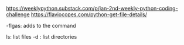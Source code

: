 https://weeklypython.substack.com/p/jan-2nd-weekly-python-coding-challenge
https://flaviocopes.com/python-get-file-details/


-flgas: adds to the command

ls: list files
    -d : list directories